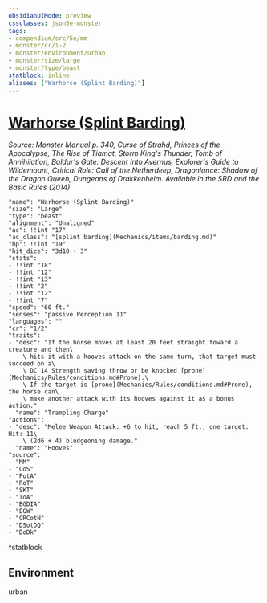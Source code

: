 ```yaml
---
obsidianUIMode: preview
cssclasses: json5e-monster
tags:
- compendium/src/5e/mm
- monster/cr/1-2
- monster/environment/urban
- monster/size/large
- monster/type/beast
statblock: inline
aliases: ["Warhorse (Splint Barding)"]
---
```

# [Warhorse (Splint Barding)](Mechanics\bestiary\beast/warhorse-splint-barding.md)
*Source: Monster Manual p. 340, Curse of Strahd, Princes of the Apocalypse, The Rise of Tiamat, Storm King's Thunder, Tomb of Annihilation, Baldur's Gate: Descent Into Avernus, Explorer's Guide to Wildemount, Critical Role: Call of the Netherdeep, Dragonlance: Shadow of the Dragon Queen, Dungeons of Drakkenheim. Available in the <span title='Systems Reference Document (5.1)'>SRD</span> and the Basic Rules (2014)*  

```statblock
"name": "Warhorse (Splint Barding)"
"size": "Large"
"type": "beast"
"alignment": "Unaligned"
"ac": !!int "17"
"ac_class": "[splint barding](Mechanics/items/barding.md)"
"hp": !!int "19"
"hit_dice": "3d10 + 3"
"stats":
- !!int "18"
- !!int "12"
- !!int "13"
- !!int "2"
- !!int "12"
- !!int "7"
"speed": "60 ft."
"senses": "passive Perception 11"
"languages": ""
"cr": "1/2"
"traits":
- "desc": "If the horse moves at least 20 feet straight toward a creature and then\
    \ hits it with a hooves attack on the same turn, that target must succeed on a\
    \ DC 14 Strength saving throw or be knocked [prone](Mechanics/Rules/conditions.md#Prone).\
    \ If the target is [prone](Mechanics/Rules/conditions.md#Prone), the horse can\
    \ make another attack with its hooves against it as a bonus action."
  "name": "Trampling Charge"
"actions":
- "desc": "Melee Weapon Attack: +6 to hit, reach 5 ft., one target. Hit: 11\
    \ (2d6 + 4) bludgeoning damage."
  "name": "Hooves"
"source":
- "MM"
- "CoS"
- "PotA"
- "RoT"
- "SKT"
- "ToA"
- "BGDIA"
- "EGW"
- "CRCotN"
- "DSotDQ"
- "DoDk"
```
^statblock

## Environment

urban